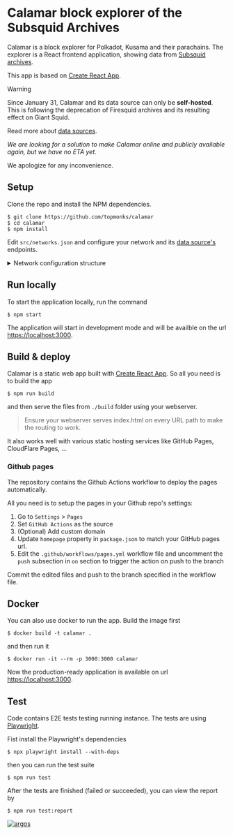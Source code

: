 # Calamar block explorer of the Subsquid Archives

Calamar is a block explorer for Polkadot, Kusama and their parachains. The explorer is a React frontend application, showing data from [Subsquid archives](https://github.com/subsquid/archive-registry).

This app is based on [Create React App](https://facebook.github.io/create-react-app/docs/getting-started).

> [!WARNING]
> Since January 31, Calamar and its data source can only be **self-hosted**.
> This is following the deprecation of Firesquid archives and its resulting effect on Giant Squid.
>
> Read more about [data sources](https://github.com/topmonks/calamar/wiki/Data-sources).
>
> *We are looking for a solution to make Calamar online and publicly available again, but we have no ETA yet.*
>
> We apologize for any inconvenience.

## Setup

Clone the repo and install the NPM dependencies.

```
$ git clone https://github.com/topmonks/calamar
$ cd calamar
$ npm install
```

Edit `src/networks.json` and configure your network and its [data source's](https://github.com/topmonks/calamar/wiki/Data-sources) endpoints.

<details>
	<summary>Network configuration structure</summary>

- **name**: network identificator used in url etc. (required, `"polkadot"`)
- **displayName**: name of the network to be displayed in the app (required, `"Polkadot"`)
- **icon**: path to icon asset (required, e.g. `"/assets/network-icons/polkadot.svg"`)
- **color**: color associated with the network (optional, e.g. `"#e6007a"`)
- **prefix**: SS58 prefix (required, e.g. `0`)
- **decimals**: number of decimals for the network's symbol (required, e.g. `10`)
- **symbol**: network's symbol (required, `"DOT"`)
- **squids**:
	- **archive**: GraphQL API explorer of the [Firesquid archive](https://github.com/topmonks/calamar/wiki/Data-sources#firesquid-archive) (required, e.g. `"https://polkadot.explorer.subsquid.io/graphql"`)
	- **explorer**: [GiantSquid explorer](https://github.com/topmonks/calamar/wiki/Data-sources#giantsquid-explorer) (optional, but highly recommended, e.g. `"https://squid.subsquid.io/gs-explorer-polkadot/graphql"`)
	- **main**: [GiantSquid main](https://github.com/topmonks/calamar/wiki/Data-sources#giantsquid-main) (optional, e.g. `"https://squid.subsquid.io/gs-main-polkadot/graphql"`)
	- **identites**: [GiantSquid main](https://github.com/topmonks/calamar/wiki/Data-sources#giantsquid-main) if it provides indentity data (optional, e.g. `"https://squid.subsquid.io/gs-main-polkadot/graphql"`)
	- **stats**: [GianSquid stats](https://github.com/topmonks/calamar/wiki/Data-sources#giantsquid-stats) (optional, e.g. `"https://squid.subsquid.io/gs-stats-polkadot/graphql"`)
- **coinGeckoId**: CoinGecko network ID to fetch USD values (optional, `"polkadot"`)
</details>

## Run locally

To start the application locally, run the command

```
$ npm start
```

The application will start in development mode and will be availble on the url [https://localhost:3000](https://localhost:3000).

## Build & deploy

Calamar is a static web app built with [Create React App](https://facebook.github.io/create-react-app/docs/getting-started). So all you need is to build the app

```
$ npm run build
```

and then serve the files from `./build` folder using your webserver.

> Ensure your webserver serves index.html on every URL path to make the routing to work.

It also works well with various static hosting services like GitHub Pages, CloudFlare Pages, ...

### Github pages

The repository contains the Github Actions workflow to deploy the pages automatically.

All you need is to setup the pages in your Github repo's settings:

1. Go to `Settings` > `Pages`
2. Set `GitHub Actions` as the source
3. (Optional) Add custom domain
4. Update `homepage` property in `package.json` to match your GitHub pages url.
3. Edit the `.github/workflows/pages.yml` workflow file and uncomment the `push` subsection in `on` section to trigger the action on push to the branch

Commit the edited files and push to the branch specified in the workflow file.

## Docker

You can also use docker to run the app. Build the image first

```
$ docker build -t calamar .
```

and then run it

```
$ docker run -it --rm -p 3000:3000 calamar
```

Now the production-ready application is available on url [https://localhost:3000](https://localhost:3000).

## Test

Code contains E2E tests testing running instance. The tests are using [Playwright](https://playwright.dev/).

Fist install the Playwright's dependencies

```
$ npx playwright install --with-deps
```

then you can run the test suite

```
$ npm run test
```

After the tests are finished (failed or succeeded), you can view the report by

```
$ npm run test:report
```

[![argos](https://argos-ci.com/badge-large.svg)](https://argos-ci.com?utm_source=topmonks&utm_campaign=oss)
